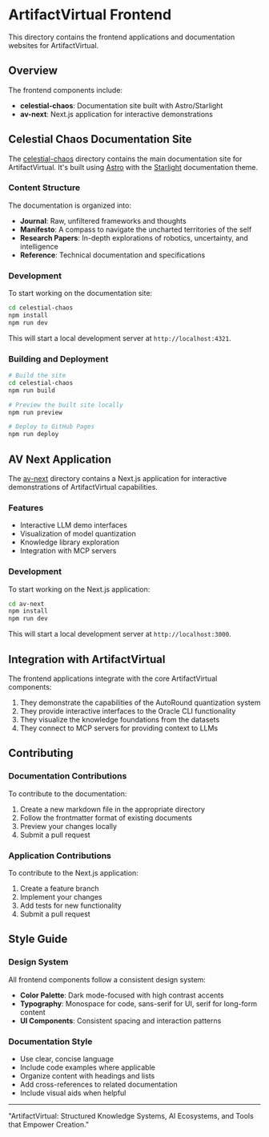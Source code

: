 # ArtifactVirtual Frontend

This directory contains the frontend applications and documentation websites for ArtifactVirtual.

## Overview

The frontend components include:

- **celestial-chaos**: Documentation site built with Astro/Starlight
- **av-next**: Next.js application for interactive demonstrations

## Celestial Chaos Documentation Site

The [celestial-chaos](./celestial-chaos/) directory contains the main documentation site for ArtifactVirtual. It's built using [Astro](https://astro.build/) with the [Starlight](https://starlight.astro.build/) documentation theme.

### Content Structure

The documentation is organized into:

- **Journal**: Raw, unfiltered frameworks and thoughts
- **Manifesto**: A compass to navigate the uncharted territories of the self
- **Research Papers**: In-depth explorations of robotics, uncertainty, and intelligence
- **Reference**: Technical documentation and specifications

### Development

To start working on the documentation site:

```bash
cd celestial-chaos
npm install
npm run dev
```

This will start a local development server at `http://localhost:4321`.

### Building and Deployment

```bash
# Build the site
cd celestial-chaos
npm run build

# Preview the built site locally
npm run preview

# Deploy to GitHub Pages
npm run deploy
```

## AV Next Application

The [av-next](./av-next/) directory contains a Next.js application for interactive demonstrations of ArtifactVirtual capabilities.

### Features

- Interactive LLM demo interfaces
- Visualization of model quantization
- Knowledge library exploration
- Integration with MCP servers

### Development

To start working on the Next.js application:

```bash
cd av-next
npm install
npm run dev
```

This will start a local development server at `http://localhost:3000`.

## Integration with ArtifactVirtual

The frontend applications integrate with the core ArtifactVirtual components:

1. They demonstrate the capabilities of the AutoRound quantization system
2. They provide interactive interfaces to the Oracle CLI functionality
3. They visualize the knowledge foundations from the datasets
4. They connect to MCP servers for providing context to LLMs

## Contributing

### Documentation Contributions

To contribute to the documentation:

1. Create a new markdown file in the appropriate directory
2. Follow the frontmatter format of existing documents
3. Preview your changes locally
4. Submit a pull request

### Application Contributions

To contribute to the Next.js application:

1. Create a feature branch
2. Implement your changes
3. Add tests for new functionality
4. Submit a pull request

## Style Guide

### Design System

All frontend components follow a consistent design system:

- **Color Palette**: Dark mode-focused with high contrast accents
- **Typography**: Monospace for code, sans-serif for UI, serif for long-form content
- **UI Components**: Consistent spacing and interaction patterns

### Documentation Style

- Use clear, concise language
- Include code examples where applicable
- Organize content with headings and lists
- Add cross-references to related documentation
- Include visual aids when helpful

---

"ArtifactVirtual: Structured Knowledge Systems, AI Ecosystems, and Tools that Empower Creation."